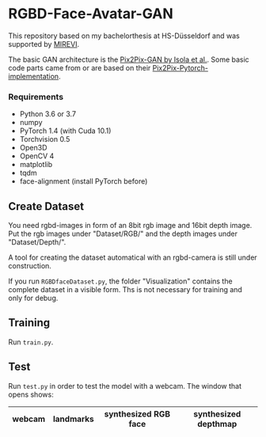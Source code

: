 # RGBD-Face-Avatar-GAN

This repository based on my bachelorthesis at HS-Düsseldorf and was supported by [MIREVI](https://mirevi.de). 

The basic GAN architecture is the [Pix2Pix-GAN by Isola et al.](https://phillipi.github.io/pix2pix/). 
Some basic code parts came from or are based on their [Pix2Pix-Pytorch-implementation](https://github.com/junyanz/pytorch-CycleGAN-and-pix2pix).

### Requirements

- Python 3.6 or 3.7 
- numpy
- PyTorch 1.4 (with Cuda 10.1)
- Torchvision 0.5
- Open3D
- OpenCV 4
- matplotlib
- tqdm
- face-alignment (install PyTorch before)


## Create Dataset

You need rgbd-images in form of an 8bit rgb image and 16bit depth image. 
Put the rgb images under "Dataset/RGB/" and the depth images under "Dataset/Depth/".

A tool for creating the dataset automatical with an rgbd-camera is still under construction.

If you run `RGBDfaceDataset.py`, the folder "Visualization" contains the complete dataset in a visible form. 
Ths is not necessary for training and only for debug.

## Training

Run `train.py`.

## Test

Run `test.py` in order to test the model with a webcam. The window that opens shows: 

| webcam | landmarks | synthesized RGB face | synthesized depthmap |
|---|---|---|---|



